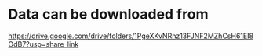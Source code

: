 # Data can be downloaded from

https://drive.google.com/drive/folders/1PgeXKvNRnz13FJNF2MZhCsH61EI8OdB7?usp=share_link